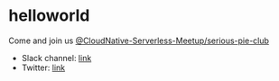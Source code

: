 # helloworld
Come and join us [@CloudNative-Serverless-Meetup/serious-pie-club](https://github.com/orgs/CloudNative-Serverless-Meetup/teams/serious-pie-club)

- Slack channel: [link](https://medium.com/@pymhq/new-slack-channel-to-join-andy-at-cloudnative-serverless-meetup-9816ab60d7d3)
- Twitter: [link](https://twitter.com/cloudsvsmeetup)
